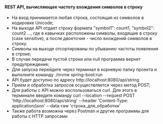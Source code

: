 #### REST API, вычисляющее частоту вхождения символов в строку

-  На вход принимается любая строка, состоящая из символов в кодировке Unicode;
- На выходе API отдает строку формата "symbol1": count1, "symbol2": count2 ..., где в кавычках расположены
символы, входящие в строку (case sensitive), а после двоеточия - число вхождений символов в строку. 
- Символы на выходе отсортированы по убыванию частоты появления в строке;
- В случае передачи пустой строки или null программа вернет предупреждение;
- Для запуска перейдите через терминал в корневую папку проекта и выполните команду ./mvnw spring-boot:run
- API будет доступно по адресу http://localhost:8080/api/string
- Прием и обработка запросов осуществляется через метод POST;
- Для работы с API можно воспользоваться curl. Для этого в терминале введите команду 
curl --location --request POST 'http://localhost:8080/api/string' --header 'Content-Type: application/json' --data-raw 'строка_для_обработки'
- Также работа возможна через Postman и другие программы для работы с HTTP запросами

